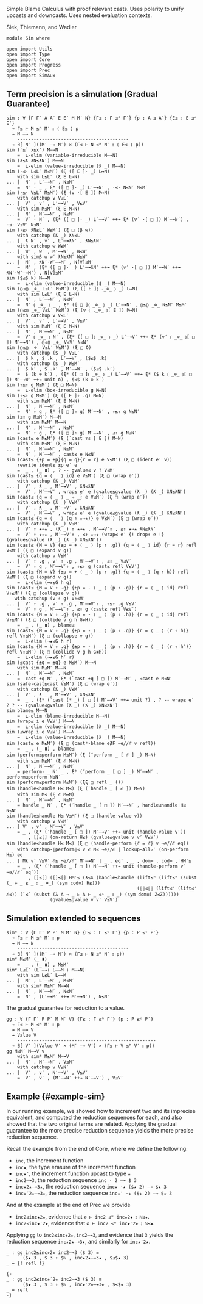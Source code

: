 Simple Blame Calculus with proof relevant casts.
Uses polarity to unify upcasts and downcasts.
Uses nested evaluation contexts.

Siek, Thiemann, and Wadler

```
module Sim where

open import Utils
open import Type
open import Core
open import Progress
open import Prec
open import SimAux
```

## Term precision is a simulation (Gradual Guarantee)
```
sim : ∀ {Γ Γ′ A A′ E E′ M M′ N} {Γ≤ : Γ ≤ᴳ Γ′} {p : A ≤ A′} {E≤ : E ≤ᵉ E′}
  → Γ≤ ⊢ M ≤ᴹ M′ ⦂ ⟨ E≤ ⟩ p
  → M —→ N
    -----------------------------------------
  → ∃[ N′ ]((M′ —↠ N′) × (Γ≤ ⊢ N ≤ᴹ N′ ⦂ ⟨ E≤ ⟩ p))
sim (`≤` x≤x′) M—→N
    =  ⊥-elim (variable-irreducible M—→N)
sim (ƛ≤ƛ ƛN≤ƛN′) M—→N
    =  ⊥-elim (value-irreducible (ƛ _) M—→N)
sim (·≤· L≤L′ M≤M′) (ξ ([ E ]· _) L↦N)
    with sim L≤L′ (ξ E L↦N)
... |  N′ , L′—↠N′ , N≤N′
    =  N′ · _ , ξ* ([ □ ]· _) L′—↠N′ , ·≤· N≤N′ M≤M′
sim (·≤· V≤L′ M≤M′) (ξ (v ·[ E ]) M↦N)
    with catchup v V≤L′
... |  V′ , v′ , L′—↠V′ , V≤V′
    with sim M≤M′ (ξ E M↦N)
... |  N′ , M′—↠N′ , N≤N′
    =  V′ · N′ , (ξ* ([ □ ]· _) L′—↠V′ ++↠ ξ* (v′ ·[ □ ]) M′—↠N′) , ·≤· V≤V′ N≤N′
sim (·≤· ƛN≤L′ W≤M′) (ξ □ (β w))
    with catchup (ƛ _) ƛN≤L′
... |  ƛ N′ , v′ , L′—↠ƛN′ , ƛN≤ƛN′
    with catchup w W≤M′
... |  W′ , w′ , M′—↠W′ , W≤W′
    with simβ w w′ ƛN≤ƛN′ W≤W′
... |  M′ , ƛN′·W′—↠M′ , N[V]≤M′
    =  M′ , (ξ* ([ □ ]· _) L′—↠ƛN′ ++↠ ξ* (v′ ·[ □ ]) M′—↠W′ ++↠ ƛN′·W′—↠M′) , N[V]≤M′
sim ($≤$ k) M—→N
    =  ⊥-elim (value-irreducible ($ _) M—→N)
sim (⦅⦆≤⦅⦆ _⊕_ L≤L′ M≤M′) (ξ ([ E ]⦅ ._⊕_ ⦆ _) L↦N)
    with sim L≤L′ (ξ E L↦N)
... |  N′ , L′—↠N′ , N≤N′
    =  N′ ⦅ _⊕_ ⦆ _ , ξ* ([ □ ]⦅ _⊕_ ⦆ _) L′—↠N′ , ⦅⦆≤⦅⦆ _⊕_ N≤N′ M≤M′
sim (⦅⦆≤⦅⦆ _⊕_ V≤L′ M≤M′) (ξ (v ⦅ ._⊕_ ⦆[ E ]) M↦N)
    with catchup v V≤L′
... |  V′ , v′ , L′—↠V′ , V≤V′
    with sim M≤M′ (ξ E M↦N)
... |  N′ , M′—↠N′ , N≤N′
    =  V′ ⦅ _⊕_ ⦆ N′ , (ξ* ([ □ ]⦅ _⊕_ ⦆ _) L′—↠V′ ++↠ ξ* (v′ ⦅ _⊕_ ⦆[ □ ]) M′—↠N′) , ⦅⦆≤⦅⦆ _⊕_ V≤V′ N≤N′
sim (⦅⦆≤⦅⦆ _⊕_ V≤L′ W≤M′) (ξ □ δ)
    with catchup ($ _) V≤L′
... |  $ k , $ .k , L′—↠V′ , ($≤$ .k)
    with catchup ($ _) W≤M′
... |  $ k′ , $ .k′ , M′—↠W′ , ($≤$ .k′)
    =  $ (k ⊕ k′) , (ξ* ([ □ ]⦅ _⊕_ ⦆ _) L′—↠V′ ++↠ ξ* ($ k ⦅ _⊕_ ⦆[ □ ]) M′—↠W′ ++↠ unit δ) , $≤$ (k ⊕ k′)
sim (⇑≤⇑ g M≤M′) (ξ □ M↦N)
    =  ⊥-elim (box-irreducible g M↦N)
sim (⇑≤⇑ g M≤M′) (ξ ([ E ]⇑ .g) M↦N)
    with sim M≤M′ (ξ E M↦N)
... |  N′ , M′—↠N′ , N≤N′
    =  N′ ⇑ g , ξ* ([ □ ]⇑ g) M′—↠N′ , ⇑≤⇑ g N≤N′
sim (≤⇑ g M≤M′) M—→N
    with sim M≤M′ M—→N
... |  N′ , M′—↠N′ , N≤N′
    =  N′ ⇑ g , ξ* ([ □ ]⇑ g) M′—↠N′ , ≤⇑ g N≤N′
sim (cast≤ e M≤M′) (ξ (`cast ∓s [ E ]) M↦N)
    with sim M≤M′ (ξ E M↦N)
... |  N′ , M′—↠N′ , N≤N′
    =  N′ , M′—↠N′ , cast≤ e N≤N′
sim (cast≤ {±p = ±p}{q = q}{r = r} e V≤M′) (ξ □ (ident e′ v))
    rewrite ident≤ ±p e′ e
    =  _ , (_ ∎) , ? -- gvalue≤ v ? V≤M′
sim (cast≤ {q = ⟨ _ ⟩ id} e V≤M′) (ξ □ (wrap e′))
    with catchup (ƛ _) V≤M′
... |  V′ , ƛ _ , M′—↠V′ , ƛN≤ƛN′
    =  V′ , M′—↠V′ , wrap≤ e′ e (gvalue≤gvalue (ƛ _) (ƛ _) ƛN≤ƛN′)
sim (cast≤ {q = ⟨ _ ⟩ _ ⇒ _} e V≤M′) (ξ □ (wrap e′))
    with catchup (ƛ _) V≤M′
... |  V′ , ƛ _ , M′—↠V′ , ƛN≤ƛN′
    =  V′ , M′—↠V′ , wrap≤ e′ e (gvalue≤gvalue (ƛ _) (ƛ _) ƛN≤ƛN′)
sim (cast≤ {q = ⟨ _ ⟩ (q ⇑ ★⇒★)} e V≤M′) (ξ □ (wrap e′))
    with catchup (ƛ _) V≤M′
... |  V′ ⇑ ★⇒★ , (ƛ _) ⇑ ★⇒★ , M′—↠V′⇑ , ≤⇑ ★⇒★ ƛN≤ƛN′
    =  V′ ⇑ ★⇒★ , M′—↠V′⇑ , ≤⇑ ★⇒★ (wrap≤ e′ {! drop⇑ e !} (gvalue≤gvalue (ƛ _) (ƛ _) ƛN≤ƛN′))
sim (cast≤ {M = V} {±p = + ⟨ _ ⟩ (p ⇑ .g)} {q = ⟨ _ ⟩ id} {r = r} refl V≤M′) (ξ □ (expand v g))
    with catchup v V≤M′
... |  V′ ⇑ .g , v′ ⇑ .g , M′—↠V′⇑ , ≤⇑ _ V≤V′
    =  V′ ⇑ g , M′—↠V′⇑ , ⇑≤⇑ g (cast≤ refl V≤V′)
sim (cast≤ {M = V} {±p = + ⟨ _ ⟩ (p ⇑ .g)} {q = ⟨ _ ⟩ (q ⇑ h)} refl V≤M′) (ξ □ (expand v g))
    =  ⊥-elim (¬★≤G h q)
sim (cast≤ {M = V ⇑ .g} {±p = - ⟨ _ ⟩ (p ⇑ .g)} {r = ⟨ _ ⟩ id} refl V⇑≤M′) (ξ □ (collapse v g))
   with catchup (v ⇑ g) V⇑≤M′
... |  V′ ⇑ .g , v′ ⇑ .g , M′—↠V′⇑ , ⇑≤⇑ .g V≤V′
    =  V′ ⇑ g , M′—↠V′⇑ , ≤⇑ g (cast≤ refl V≤V′)
sim (cast≤ {M = V ⇑ .g} {±p = - ⟨ _ ⟩ (p ⇑ .h)} {r = ⟨ _ ⟩ id} refl V⇑≤M′) (ξ □ (collide v g h G≢H))
    =  _ , (_ ∎) , blame≤
sim (cast≤ {M = V ⇑ .g} {±p = - ⟨ _ ⟩ (p ⇑ .g)} {r = ⟨ _ ⟩ (r ⇑ h)} refl V⇑≤M′) (ξ □ (collapse v g))
    =  ⊥-elim (¬★≤G h r)
sim (cast≤ {M = V ⇑ .g} {±p = - ⟨ _ ⟩ (p ⇑ .h)} {r = ⟨ _ ⟩ (r ⇑ h′)} refl V⇑≤M′) (ξ □ (collide v g h G≢H))
    =  ⊥-elim (¬★≤G h′ r)
sim (≤cast {±q = ±q} e M≤M′) M—→N
    with sim M≤M′ M—→N
... |  N′ , M′—↠N′ , N≤N′
    =  cast ±q N′ , ξ* (`cast ±q [ □ ]) M′—↠N′ , ≤cast e N≤N′
sim (safe-cast≤cast V≤M′) (ξ □ (wrap e′))
    with catchup (ƛ _) V≤M′
... |  V′ , ƛ _ , M′—↠V′ , ƛN≤ƛN′
    =  _ , (ξ* (`cast (* _) [ □ ]) M′—↠V′ ++↠ unit ?) , ? -- wrap≤ e′ ? ? -- (gvalue≤gvalue (ƛ _) (ƛ _) ƛN≤ƛN′)
sim blame≤ M—→N
    =  ⊥-elim (blame-irreducible M—→N)
sim (wrap≤ i e V≤V′) M—→N
    =  ⊥-elim (value-irreducible (ƛ _) M—→N)
sim (≤wrap i e V≤V′) M—→N
    =  ⊥-elim (value-irreducible (ƛ _) M—→N)
sim (cast≤ e M≤M′) (ξ □ (castᵉ-blame e∌F ¬e//ℰ v refl))
    =  _ , (_ ∎) , blame≤
sim (perform≤perform M≤M′) (ξ (″perform _ [ ℰ ] _) M↦N)
    with sim M≤M′ (ξ ℰ M↦N)
... |  N′ , M′—↠N′ , N≤N′
    = perform- _ N′ _ , ξ* (″perform _ [ □ ] _) M′—↠N′ , perform≤perform N≤N′
sim (perform≤perform M≤M′) (ξξ □ refl _ ())
sim (handle≤handle H≤ M≤) (ξ (′handle _ [ ℰ ]) M↦N)
    with sim M≤ (ξ ℰ M↦N)
... |  N′ , M′—↠N′ , N≤N′
    = handle _ N′ , ξ* (′handle _ [ □ ]) M′—↠N′ , handle≤handle H≤ N≤N′
sim (handle≤handle H≤ V≤M′) (ξ □ (handle-value v))
    with catchup v V≤M′
... | V′ , v′ , M′—↠V′ , V≤V′
    = _ , (ξ* (′handle _ [ □ ]) M′—↠V′ ++↠ unit (handle-value v′))
        , []≤[] (on-return H≤) (gvalue≤gvalue v v′ V≤V′)
sim (handle≤handle H≤ M≤) (ξ □ (handle-perform {ℰ = ℰ} v ¬e//ℰ eq))
    with catchup-⟦perform⟧≤ v ℰ M≤ ¬e//ℰ | lookup-All₂′ (on-perform H≤) eq
... | Mk v′ V≤V′ ℰ≤ ¬e//ℰ′ M′—↠N′ | _ , eq′ , _ , dom≡ , cod≡ , HM′≤
    = _ , (ξ* (′handle _ [ □ ]) M′—↠N′ ++↠ unit (handle-perform v′ ¬e//ℰ′ eq′))
        , []≤[] ([]≤[] HM′≤ (ƛ≤ƛ (handle≤handle (lift≤ʰ (lift≤ʰ (subst (_ ⊢ _ ≤ _ ⦂ _ ➡_) (sym cod≡) H≤)))
                                                (⟦⟧≤⟦⟧ (lift≤ᶠ (lift≤ᶠ ℰ≤)) (`≤` (subst (λ A → _ ▷ A ⊢ _ ≤ˣ _ ⦂ _) (sym dom≡) Z≤Z))))))
                (gvalue≤gvalue v v′ V≤V′)
```

## Simulation extended to sequences

```
sim* : ∀ {Γ Γ′ P P′ M M′ N} {Γ≤ : Γ ≤ᴳ Γ′} {p : P ≤ᶜ P′}
  → Γ≤ ⊢ M ≤ᴹ M′ ⦂ p
  → M —↠ N
    -----------------------------------------
  → ∃[ N′ ]((M′ —↠ N′) × (Γ≤ ⊢ N ≤ᴹ N′ ⦂ p))
sim* M≤M′ (_ ∎)
    =  _ , (_ ∎) , M≤M′
sim* L≤L′ (L —→⟨ L—→M ⟩ M—↠N)
    with sim L≤L′ L—→M
... |  M′ , L′—↠M′ , M≤M′
    with sim* M≤M′ M—↠N
... |  N′ , M′—↠N′ , N≤N′
    =  N′ , (L′—↠M′ ++↠ M′—↠N′) , N≤N′
```

The gradual guarantee for reduction to a value.
```
gg : ∀ {Γ Γ′ P P′ M M′ V} {Γ≤ : Γ ≤ᴳ Γ′} {p : P ≤ᶜ P′}
  → Γ≤ ⊢ M ≤ᴹ M′ ⦂ p
  → M —↠ V
  → Value V
    ---------------------------------------------------
  → ∃[ V′ ](Value V′ × (M′ —↠ V′) × (Γ≤ ⊢ V ≤ᴹ V′ ⦂ p))
gg M≤M′ M—↠V v
    with sim* M≤M′ M—↠V
... |  N′ , M′—↠N′ , V≤N′
    with catchup v V≤N′
... |  V′ , v′ , N′—↠V′ , V≤V′
    =  V′ , v′ , (M′—↠N′ ++↠ N′—↠V′) , V≤V′
```


## Example {#example-sim}

In our running example, we showed how to increment two and its
imprecise equivalent, and computed the reduction sequences for each,
and also showed that the two original terms are related.  Applying
the gradual guarantee to the more precise reduction sequence yields
the more precise reduction sequence.

Recall the example from the end of Core, where we define
the following:

  * `inc`, the increment function
  * `inc★`, the type erasure of the increment function
  * `inc★′`, the increment function upcast to type `★`
  * `inc2—↠3`, the reduction sequence `inc · 2 —↠ $ 3`
  * `inc★2★—↠3★`, the reduction sequence `inc★ ·★ ($★ 2) —↠ $★ 3`
  * `inc★′2★—↠3★`, the reduction sequence `inc★′ ·★ ($★ 2) —↠ $★ 3`

And at the example at the end of Prec we provide

  * `inc2≤inc★2★`, evidence that `∅ ⊢ inc2 ≤ᴹ inc★2★ ⦂ ℕ≤★`.
  * `inc2≤inc★′2★`, evidence that `∅ ⊢ inc2 ≤ᴹ inc★′2★ ⦂ ℕ≤★`.

Applying `gg` to `inc2≤inc★2★`, `inc2—↠3`, and evidence that `3`
yields the reduction sequence `inc★2★—↠3★`, and similarly for
`inc★′2★`.
```
_ : gg inc2≤inc★2★ inc2—↠3 ($ 3) ≡
      ($★ 3 , $ 3 ⇑ $ℕ , inc★2★—↠3★ , $≤$★ 3)
_ = {! refl !}

{-
_ : gg inc2≤inc★′2★ inc2—↠3 ($ 3) ≡
      ($★ 3 , $ 3 ⇑ $ℕ , inc★′2★—↠3★ , $≤$★ 3)
_ = refl
-}
```
